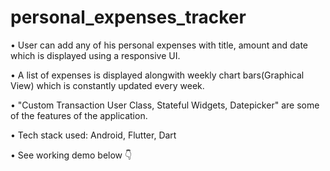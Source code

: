# personal_expenses_tracker

• User can add any of his personal expenses with title, amount and date which is displayed using a responsive UI.

• A list of expenses is displayed alongwith weekly chart bars(Graphical View) which is constantly updated every week.
 
• "Custom Transaction User Class, Stateful Widgets, Datepicker" are some of the features of the application.

• Tech stack used: Android, Flutter, Dart

• See working demo below 👇

